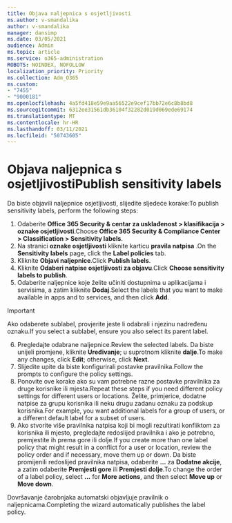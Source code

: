 ```yaml
---
title: Objava naljepnica s osjetljivosti
ms.author: v-smandalika
author: v-smandalika
manager: dansimp
ms.date: 03/05/2021
audience: Admin
ms.topic: article
ms.service: o365-administration
ROBOTS: NOINDEX, NOFOLLOW
localization_priority: Priority
ms.collection: Adm_O365
ms.custom:
- "7455"
- "9000181"
ms.openlocfilehash: 4a5fd418e59e9aa56522e9cef17bb72e6c8b8bd8
ms.sourcegitcommit: 6312ee31561db36104f32282d019d069ede69174
ms.translationtype: MT
ms.contentlocale: hr-HR
ms.lasthandoff: 03/11/2021
ms.locfileid: "50743605"
---
```

# <a name="publish-sensitivity-labels"></a><span data-ttu-id="e9055-102">Objava naljepnica s osjetljivosti</span><span class="sxs-lookup"><span data-stu-id="e9055-102">Publish sensitivity labels</span></span>

<span data-ttu-id="e9055-103">Da biste objavili naljepnice osjetljivosti, slijedite sljedeće korake:</span><span class="sxs-lookup"><span data-stu-id="e9055-103">To publish sensitivity labels, perform the following steps:</span></span>

1. <span data-ttu-id="e9055-104">Odaberite **Office 365 Security & centar za usklađenost > klasifikacija > oznake osjetljivosti**.</span><span class="sxs-lookup"><span data-stu-id="e9055-104">Choose **Office 365 Security & Compliance Center > Classification > Sensitivity labels**.</span></span>
2. <span data-ttu-id="e9055-105">Na stranici **oznake osjetljivosti** kliknite karticu **pravila natpisa** .</span><span class="sxs-lookup"><span data-stu-id="e9055-105">On the **Sensitivity labels** page, click the **Label policies** tab.</span></span>
3. <span data-ttu-id="e9055-106">Kliknite **Objavi naljepnice**.</span><span class="sxs-lookup"><span data-stu-id="e9055-106">Click **Publish labels**.</span></span>
4. <span data-ttu-id="e9055-107">Kliknite **Odaberi natpise osjetljivosti za objavu**.</span><span class="sxs-lookup"><span data-stu-id="e9055-107">Click **Choose sensitivity labels to publish**.</span></span> 
5. <span data-ttu-id="e9055-108">Odaberite naljepnice koje želite učiniti dostupnima u aplikacijama i servisima, a zatim kliknite **Dodaj**.</span><span class="sxs-lookup"><span data-stu-id="e9055-108">Select the labels that you want to make available in apps and to services, and then click **Add**.</span></span>
> [!IMPORTANT]
> <span data-ttu-id="e9055-109">Ako odaberete sublabel, provjerite jeste li odabrali i njezinu nadređenu oznaku.</span><span class="sxs-lookup"><span data-stu-id="e9055-109">If you select a sublabel, ensure you also select its parent label.</span></span>
6. <span data-ttu-id="e9055-110">Pregledajte odabrane naljepnice.</span><span class="sxs-lookup"><span data-stu-id="e9055-110">Review the selected labels.</span></span> <span data-ttu-id="e9055-111">Da biste unijeli promjene, kliknite **Uređivanje**; u suprotnom kliknite **dalje**.</span><span class="sxs-lookup"><span data-stu-id="e9055-111">To make any changes, click **Edit**; otherwise, click **Next**.</span></span>
7. <span data-ttu-id="e9055-112">Slijedite upite da biste konfigurirali postavke pravilnika.</span><span class="sxs-lookup"><span data-stu-id="e9055-112">Follow the prompts to configure the policy settings.</span></span>
8. <span data-ttu-id="e9055-113">Ponovite ove korake ako su vam potrebne razne postavke pravilnika za druge korisnike ili mjesta.</span><span class="sxs-lookup"><span data-stu-id="e9055-113">Repeat these steps if you need different policy settings for different users or locations.</span></span> <span data-ttu-id="e9055-114">Želite, primjerice, dodatne natpise za grupu korisnika ili neku drugu zadanu oznaku za podskup korisnika.</span><span class="sxs-lookup"><span data-stu-id="e9055-114">For example, you want additional labels for a group of users, or a different default label for a subset of users.</span></span>
9. <span data-ttu-id="e9055-115">Ako stvorite više pravilnika natpisa koji bi mogli rezultirati konfliktom za korisnika ili mjesto, pregledajte redoslijed pravilnika i ako je potrebno, premjestite ih prema gore ili dolje.</span><span class="sxs-lookup"><span data-stu-id="e9055-115">If you create more than one label policy that might result in a conflict for a user or location, review the policy order and if necessary, move them up or down.</span></span> <span data-ttu-id="e9055-116">Da biste promijenili redoslijed pravilnika natpisa, odaberite **...** za **Dodatne akcije**, a zatim odaberite **Premjesti gore** ili **Premjesti dolje**.</span><span class="sxs-lookup"><span data-stu-id="e9055-116">To change the order of a label policy, select **...** for **More actions**, and then select **Move up** or **Move down**.</span></span>

<span data-ttu-id="e9055-117">Dovršavanje čarobnjaka automatski objavljuje pravilnik o naljepnicama.</span><span class="sxs-lookup"><span data-stu-id="e9055-117">Completing the wizard automatically publishes the label policy.</span></span>

